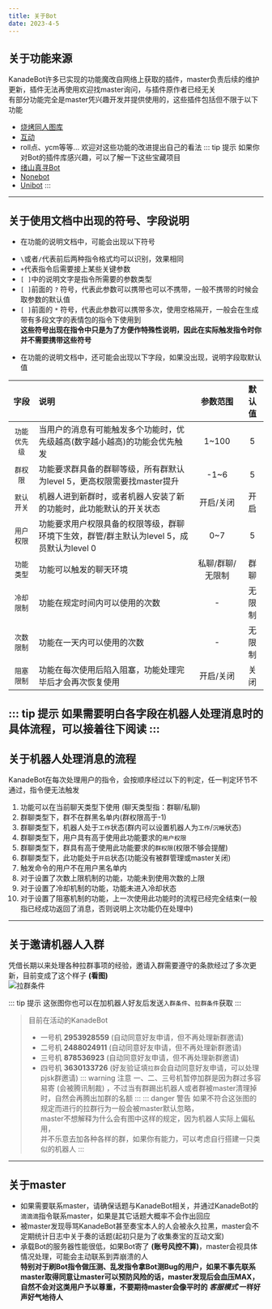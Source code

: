 ```yaml
---
title: 关于Bot
date: 2023-4-5
---
```

## 关于功能来源
KanadeBot许多已实现的功能魔改自网络上获取的插件，master负责后续的维护更新，插件无法再使用欢迎找master询问，与插件原作者已经无关  
有部分功能完全是master凭兴趣开发并提供使用的，这些插件包括但不限于以下功能
* [烧烤同人图库](/use/common/pjsk.md#烧烤同人图库)
* [互动](/use/common/relax.md#互动)
* roll点、ycm等等...
欢迎对这些功能的改进提出自己的看法
::: tip 提示
如果你对Bot的插件库感兴趣，可以了解一下这些宝藏项目
* [绪山真寻Bot](https://github.com/HibiKier/zhenxun_bot)
* [Nonebot](https://github.com/nonebot/nonebot2)
* [Unibot](https://github.com/watagashi-uni/Unibot)
:::
---
## 关于使用文档中出现的符号、字段说明
+ 在功能的说明文档中，可能会出现以下符号  
- `\`或者`/`代表前后两种指令格式均可以识别，效果相同  
- `+`代表指令后需要接上某些关键参数  
- `[ ]`中的说明文字是指令所需要的参数类型  
- `[ ]`前面的 `?` 符号，代表此参数可以携带也可以不携带，一般不携带的时候会取参数的默认值  
- `[ ]`前面的 `*` 符号，代表此参数可以携带多次，使用空格隔开，一般会在生成带有多段文字的表情包的指令下使用到  
**这些符号出现在指令中只是为了方便作特殊性说明，因此在实际触发指令时你并不需要携带这些符号**
+ 在功能的说明文档中，还可能会出现以下字段，如果没出现，说明字段取默认值  

| 字段   | 说明 | 参数范围 | 默认值 |
|:------:|:--------|:-:|:---:|
| `功能优先级` | 当用户的消息有可能触发多个功能时，优先级越高(数字越小越高)的功能会优先触发  | 1~100 | 5 |
| `群权限` | 功能要求群具备的群聊等级，所有群默认为level 5，更高权限需要找master提升 | -1~6 | 5 |
| `默认开关` | 机器人进到新群时，或者机器人安装了新的功能时，此功能默认的开关状态 | 开启/关闭 | 开启 |
| `用户权限` | 功能要求用户权限具备的权限等级，群聊环境下生效，群管/群主默认为level 5，成员默认为level 0 | 0~7 | 5 |
| `功能类型` | 功能可以触发的聊天环境 | 私聊/群聊/无限制 | 群聊 |
| `冷却限制` | 功能在规定时间内可以使用的次数 | - | 无限制 |
| `次数限制` | 功能在一天内可以使用的次数  | - |无限制 |
| `阻塞限制` | 功能在每次使用后陷入阻塞，功能处理完毕后才会再次恢复使用 | 开启/关闭 | 关闭 |

::: tip 提示
如果需要明白各字段在机器人处理消息时的具体流程，可以接着往下阅读
:::
---
## 关于机器人处理消息的流程
KanadeBot在每次处理用户的指令，会按顺序经过以下的判定，任一判定环节不通过，指令便无法触发  
1. 功能可以在当前聊天类型下使用 (聊天类型指：群聊/私聊)
2. 群聊类型下，群不在群黑名单内(群权限高于-1)
3. 群聊类型下，机器人处于`工作`状态(群内可以设置机器人为`工作`/`沉睡`状态)
4. 群聊类型下，用户具有高于使用此功能要求的`用户权限`
5. 群聊类型下，群具有高于使用此功能要求的`群权限`(权限不够会提醒)
6. 群聊类型下，此功能处于`开启`状态(功能没有被群管理或master关闭)
7. 触发命令的用户不在用户黑名单内
8. 对于设置了次数上限机制的功能，功能未到使用次数的上限
9. 对于设置了冷却机制的功能，功能未进入冷却状态
10. 对于设置了阻塞机制的功能，上一次使用此功能时的流程已经完全结束(一般指已经成功返回了消息，否则说明上次功能仍在处理中)
---
## 关于邀请机器人入群
凭借长期以来处理各种拉群事项的经验，邀请入群需要遵守的条款经过了多次更新，目前变成了这个样子 **(看图)**  
<img :src="$withBase('/image/group_invite.png')" alt="拉群条件">

::: tip 提示
这张图你也可以在加机器人好友后发送`入群条件`、`拉群条件`获取
:::
> 目前在活动的KanadeBot
>* 一号机 **2953928559** (自动同意好友申请，但不再处理新群邀请)
>* 二号机 **2488024911** (自动同意好友申请，但不再处理新群邀请)
>* 三号机 **878536923** (自动同意好友申请，但不再处理新群邀请)
>* 四号机 **3630133726** (好友验证填`拉群`会自动同意好友申请，可以处理pjsk群邀请)
::: warning 注意
一、二、三号机暂停加群是因为群过多容易寄 (会被腾讯制裁) ，不过当有群踢出机器人或者群被master清理掉时，自然会再腾出加群的名额
:::
::: danger 警告
如果不符合这张图的规定而进行的拉群行为一般会被master默认忽略，  
master不想解释为什么会有图中这样的规定，因为机器人实际上偏私用，    
并不乐意去加各种各样的群，如果你有能力，可以考虑自行搭建一只类似的机器人
:::
---
## 关于master
- 如果需要联系master，请确保话题与KanadeBot相关，并通过KanadeBot的`滴滴滴`指令联系master，如果是其它话题大概率不会作出回应  
- 被master发现辱骂KanadeBot甚至奏宝本人的人会被永久拉黑，master会不定期统计日志中关于奏的话题(起初只是为了收集奏宝的互动文案)
- 承载Bot的服务器性能很低，如果Bot寄了 **(账号风控不算)**，master会视具体情况处理，可能会主动联系到弄崩溃的人   
**特别对于刷Bot指令做压测、乱发指令拿Bot测Bug的用户，如果不事先联系master取得同意让master可以预防风险的话，master发现后会血压MAX，自然不会对这类用户予以尊重，不要期待master会像平时的 _客服模式_ 一样好声好气地待人**